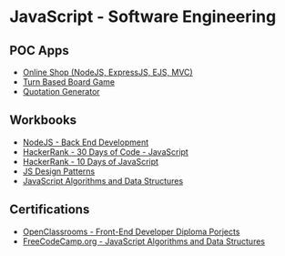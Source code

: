 # JavaScript - Software Engineering

## POC Apps
* [Online Shop (NodeJS, ExpressJS, EJS, MVC)]()
* [Turn Based Board Game]()
* [Quotation Generator]()

## Workbooks
* [NodeJS - Back End Development](https://github.com/paulAlexSerban/NodeJS---Back-End-Development)
* [HackerRank - 30 Days of Code - JavaScript](https://github.com/paulAlexSerban/HackerRank---30-Days-of-Code---JavaScript)
* [HackerRank - 10 Days of JavaScript](https://github.com/paulAlexSerban/HackerRank---JavaScript-10-Days-of-Code)
* [JS Design Patterns](https://github.com/paulAlexSerban/JavaScript---Design-Patterns)
* [JavaScript Algorithms and Data Structures](https://github.com/paulAlexSerban/JavaScript---Algorithms-and-Data-Structures)

## Certifications
* [OpenClassrooms - Front-End Developer Diploma Porjects](https://github.com/paulAlexSerban/OpenClassrooms-FrontEnd-Developer-Diploma-Projects)
* [FreeCodeCamp.org - JavaScript Algorithms and Data Structures]()
